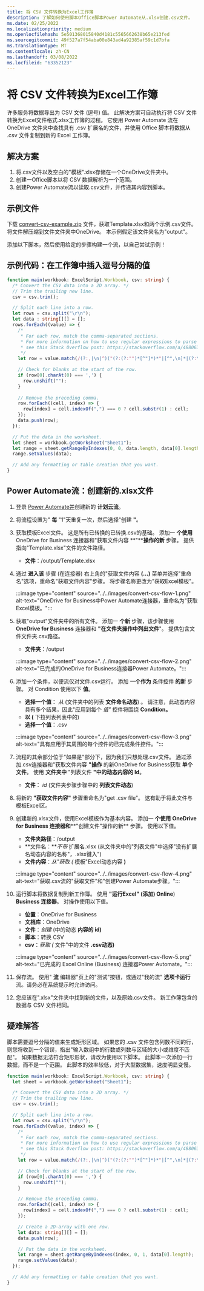 ```yaml
---
title: 将 CSV 文件转换为Excel工作簿
description: 了解如何使用脚本Office脚本Power Automate从.xlsx创建.csv文件。
ms.date: 02/25/2022
ms.localizationpriority: medium
ms.openlocfilehash: 5e501368015840d4181c5565662638b65e213fed
ms.sourcegitcommit: 49f527a7f54aba00e843ad4a92385af59c1d7bfa
ms.translationtype: MT
ms.contentlocale: zh-CN
ms.lasthandoff: 03/08/2022
ms.locfileid: "63352123"
---
```

# <a name="convert-csv-files-to-excel-workbooks"></a>将 CSV 文件转换为Excel工作簿

许多服务将数据导出为 CSV 文件 (逗号) 值。 此解决方案可自动执行将 CSV 文件转换为Excel文件格式.xlsx工作簿的过程。 它使用 Power Automate [](https://flow.microsoft.com) 流在 OneDrive 文件夹中查找具有 .csv 扩展名的文件，并使用 Office 脚本将数据从 .csv 文件复制到新的 Excel 工作簿。

## <a name="solution"></a>解决方案

1. 将.csv文件以及空白的"模板".xlsx存储在一个OneDrive文件夹中。
1. 创建一Office脚本以将 CSV 数据解析为一个范围。
1. 创建Power Automate流以读取.csv文件，并传递其内容到脚本。

## <a name="sample-files"></a>示例文件

下载 <a href="https://github.com/OfficeDev/office-scripts-docs/blob/master/docs/resources/samples/convert-csv-example.zip?raw=true">convert-csv-example.zip</a> 文件，获取Template.xlsx和两个示例.csv文件。 将文件解压缩到文件文件夹中OneDrive。 本示例假定该文件夹名为"output"。

添加以下脚本，然后使用给定的步骤构建一个流，以自己尝试示例！

## <a name="sample-code-insert-comma-separated-values-into-a-workbook"></a>示例代码：在工作簿中插入逗号分隔的值

```TypeScript
function main(workbook: ExcelScript.Workbook, csv: string) {
  /* Convert the CSV data into a 2D array. */
  // Trim the trailing new line.
  csv = csv.trim();

  // Split each line into a row.
  let rows = csv.split("\r\n");
  let data : string[][] = [];
  rows.forEach((value) => {
    /*
     * For each row, match the comma-separated sections.
     * For more information on how to use regular expressions to parse CSV files,
     * see this Stack Overflow post: https://stackoverflow.com/a/48806378/9227753
     */
    let row = value.match(/(?:,|\n|^)("(?:(?:"")*[^"]*)*"|[^",\n]*|(?:\n|$))/g);

    // Check for blanks at the start of the row.
    if (row[0].charAt(0) === ',') {
      row.unshift("");
    }
    
    // Remove the preceding comma.
    row.forEach((cell, index) => {
      row[index] = cell.indexOf(",") === 0 ? cell.substr(1) : cell;
    });
    data.push(row);
  });

  // Put the data in the worksheet.
  let sheet = workbook.getWorksheet("Sheet1");
  let range = sheet.getRangeByIndexes(0, 0, data.length, data[0].length);
  range.setValues(data);

  // Add any formatting or table creation that you want.
}
```

## <a name="power-automate-flow-create-new-xlsx-files"></a>Power Automate流：创建新的.xlsx文件

1. 登录 [Power Automate并](https://flow.microsoft.com)创建新的 **计划云流**。
1. 将流程设置为" **每** "1"天重复一次，然后选择"创建 **"**。
1. 获取模板Excel文件。 这是所有已转换的已转换.csv的基础。 添加一 **个使用** OneDrive for Business 连接器和"获取文件内容 **"****操作的新** 步骤。 提供指向"Template.xlsx"文件的文件路径。
    * **文件**：/output/Template.xlsx
1. 通过 **进入该** 步骤 (在连接器) 右上角的"获取文件内容 **(...)** 菜单并选择"重命名"选项，重命名"获取文件内容"步骤。 将步骤名称更改为"获取Excel模板"。

     :::image type="content" source="../../images/convert-csv-flow-1.png" alt-text="OneDrive for Business中Power Automate连接器，重命名为&quot;获取Excel模板。":::
1. 获取"output"文件夹中的所有文件。 添加一 **个新** 步骤，该步骤使用 **OneDrive for Business** 连接器和 **"在文件夹操作中列出文件**"。 提供包含文件文件夹.csv路径。
    * **文件夹**：/output

    :::image type="content" source="../../images/convert-csv-flow-2.png" alt-text="已完成的OneDrive for Business连接器Power Automate。":::
1. 添加一个条件，以便流仅对文件.csv运行。 添加 **一个作为** 条件控件 **的新** 步骤。 对 Condition 使用以下 **值**。
    * **选择一个值**： *从* (文件夹中的列表 **文件命名动态**) 。 请注意，此动态内容具有多个结果，因此"应用到每个 *值"* 控件将围绕 **Condition。**
    * **以 (** 下拉列表列表中的) 
    * **选择一个值**：.csv

    :::image type="content" source="../../images/convert-csv-flow-3.png" alt-text="具有应用于其周围的每个控件的已完成条件控件。":::
1. 流程的其余部分位于"如果是"部分下，因为我们只想处理.csv文件。 通过添加.csv连接器和"获取文件内容 **"操作** 的新OneDrive for Business获取 **单个文件**。 使用 **文件夹中** "列表文件 **"中的动态内容的 Id**。
    * **文件**： *id* (文件夹步骤步骤中的 **列表文件动态**) 
1. 将新的 **"获取文件内容"** 步骤重命名为"get .csv file"。 这有助于将此文件与模板Excel区。
1. 创建新的.xlsx文件，使用Excel模板作为基本内容。 添加一 **个使用** **OneDrive for Business 连接器和****"创建文件"操作的新** 步骤。 使用以下值。
    * **文件夹路径**：/output
    * **文件名：***不带* 扩展名.xlsx (从文件夹中的"列表文件"中选择"没有扩展名动态内容的名称"，.xlsx键入") 
    * **文件内容**：*从"获取 (* 模板"Excel动态内容 **)**

     :::image type="content" source="../../images/convert-csv-flow-4.png" alt-text="获取.csv流的&quot;获取文件&quot;和&quot;创建Power Automate步骤。":::
1. 运行脚本将数据复制到新工作簿。 使用 **"运行Excel" (添加) Online**) **Business 连接器**。 对操作使用以下值。
    * **位置**：OneDrive for Business
    * **文档库**：OneDrive
    * **文件**：*创建* (中的动态 **内容的 id)**
    * **脚本**：转换 CSV
    * **csv**：*获取 (* 文件"中的文件 **.csv动态)**

    :::image type="content" source="../../images/convert-csv-flow-5.png" alt-text="已完成的 Excel Online (Business) 连接器Power Automate。":::
1. 保存流。 使用" **流** 编辑器"页上的"测试"按钮，或通过"我的流" **选项卡运行** 流。请务必在系统提示时允许访问。
1. 您应该在".xlsx"文件夹中找到新的文件，以及原始.csv文件。 新工作簿包含的数据与 CSV 文件相同。

## <a name="troubleshooting"></a>疑难解答

脚本需要逗号分隔的值来生成矩形区域。 如果您的 .csv 文件包含列数不同的行，则您将收到一个错误，指出"输入数组中的行数或列数与区域的大小或维度不匹配"。 如果数据无法符合矩形形状，请改为使用以下脚本。 此脚本一次添加一行数据，而不是一个范围。 此脚本的效率较低，对于大型数据集，速度明显变慢。

```TypeScript
function main(workbook: ExcelScript.Workbook, csv: string) {
  let sheet = workbook.getWorksheet("Sheet1");

  /* Convert the CSV data into a 2D array. */
  // Trim the trailing new line.
  csv = csv.trim();

  // Split each line into a row.
  let rows = csv.split("\r\n");
  rows.forEach((value, index) => {
    /*
     * For each row, match the comma-separated sections.
     * For more information on how to use regular expressions to parse CSV files,
     * see this Stack Overflow post: https://stackoverflow.com/a/48806378/9227753
     */
    let row = value.match(/(?:,|\n|^)("(?:(?:"")*[^"]*)*"|[^",\n]*|(?:\n|$))/g);

    // Check for blanks at the start of the row.
    if (row[0].charAt(0) === ',') {
      row.unshift("");
    }

    // Remove the preceding comma.
    row.forEach((cell, index) => {
      row[index] = cell.indexOf(",") === 0 ? cell.substr(1) : cell;
    });

    // Create a 2D-array with one row.
    let data: string[][] = [];
    data.push(row);

    // Put the data in the worksheet.
    let range = sheet.getRangeByIndexes(index, 0, 1, data[0].length);
    range.setValues(data);
  });

  // Add any formatting or table creation that you want.
}
```
